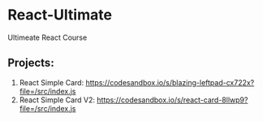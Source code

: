 # React-Ultimate
Ultimeate React Course

## Projects:
1. React Simple Card: https://codesandbox.io/s/blazing-leftpad-cx722x?file=/src/index.js
2. React Simple Card V2: https://codesandbox.io/s/react-card-8llwp9?file=/src/index.js

